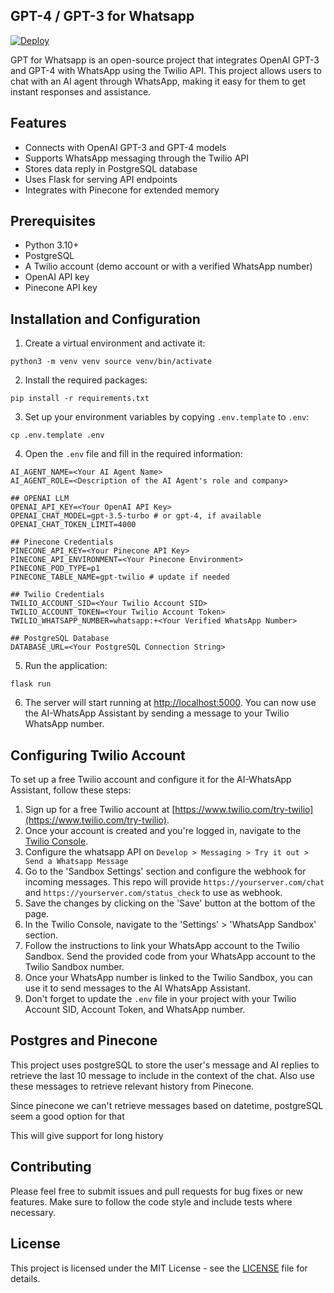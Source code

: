 ## GPT-4 / GPT-3 for Whatsapp

[![Deploy](https://www.herokucdn.com/deploy/button.svg)](https://heroku.com/deploy?template=https://github.com/jasielmacedo/gpt-for-whatsapp)

GPT for Whatsapp is an open-source project that integrates OpenAI GPT-3 and GPT-4 with WhatsApp using the Twilio API. This project allows users to chat with an AI agent through WhatsApp, making it easy for them to get instant responses and assistance.

## Features

- Connects with OpenAI GPT-3 and GPT-4 models
- Supports WhatsApp messaging through the Twilio API
- Stores data reply in PostgreSQL database
- Uses Flask for serving API endpoints
- Integrates with Pinecone for extended memory

## Prerequisites

- Python 3.10+
- PostgreSQL
- A Twilio account (demo account or with a verified WhatsApp number)
- OpenAI API key
- Pinecone API key

## Installation and Configuration

1.  Create a virtual environment and activate it:

`python3 -m venv venv
source venv/bin/activate`

2.  Install the required packages:

`pip install -r requirements.txt`

3.  Set up your environment variables by copying `.env.template` to `.env`:

`cp .env.template .env`

4.  Open the `.env` file and fill in the required information:

```
AI_AGENT_NAME=<Your AI Agent Name>
AI_AGENT_ROLE=<Description of the AI Agent's role and company>

## OPENAI LLM
OPENAI_API_KEY=<Your OpenAI API Key>
OPENAI_CHAT_MODEL=gpt-3.5-turbo # or gpt-4, if available
OPENAI_CHAT_TOKEN_LIMIT=4000

## Pinecone Credentials
PINECONE_API_KEY=<Your Pinecone API Key>
PINECONE_API_ENVIRONMENT=<Your Pinecone Environment>
PINECONE_POD_TYPE=p1
PINECONE_TABLE_NAME=gpt-twilio # update if needed

## Twilio Credentials
TWILIO_ACCOUNT_SID=<Your Twilio Account SID>
TWILIO_ACCOUNT_TOKEN=<Your Twilio Account Token>
TWILIO_WHATSAPP_NUMBER=whatsapp:+<Your Verified WhatsApp Number>

## PostgreSQL Database
DATABASE_URL=<Your PostgreSQL Connection String>
```

5.  Run the application:

`flask run`

6.  The server will start running at [http://localhost:5000](http://localhost:5000/). You can now use the AI-WhatsApp Assistant by sending a message to your Twilio WhatsApp number.

## Configuring Twilio Account

To set up a free Twilio account and configure it for the AI-WhatsApp Assistant, follow these steps:

1.  Sign up for a free Twilio account at [https://www.twilio.com/try-twilio](https://www.twilio.com/try-twilio).
2.  Once your account is created and you're logged in, navigate to the [Twilio Console](https://www.twilio.com/console).
3.  Configure the whatsapp API on `Develop > Messaging > Try it out > Send a Whatsapp Message`
4.  Go to the 'Sandbox Settings' section and configure the webhook for incoming messages. This repo will provide `https://yourserver.com/chat` and `https://yourserver.com/status_check` to use as webhook.
5.  Save the changes by clicking on the 'Save' button at the bottom of the page.
6.  In the Twilio Console, navigate to the 'Settings' > 'WhatsApp Sandbox' section.
7.  Follow the instructions to link your WhatsApp account to the Twilio Sandbox. Send the provided code from your WhatsApp account to the Twilio Sandbox number.
8.  Once your WhatsApp number is linked to the Twilio Sandbox, you can use it to send messages to the AI WhatsApp Assistant.
9.  Don't forget to update the `.env` file in your project with your Twilio Account SID, Account Token, and WhatsApp number.

## Postgres and Pinecone

This project uses postgreSQL to store the user's message and AI replies to retrieve the last 10 message to include in the context of the chat. Also use these messages to retrieve relevant history from Pinecone.

Since pinecone we can't retrieve messages based on datetime, postgreSQL seem a good option for that

This will give support for long history

## Contributing

Please feel free to submit issues and pull requests for bug fixes or new features. Make sure to follow the code style and include tests where necessary.

## License

This project is licensed under the MIT License - see the [LICENSE](https://github.com/jasielmacedo/gpt-for-whatsapp/blob/main/LICENSE) file for details.

```

```
